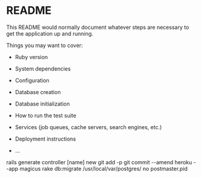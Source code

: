 # README

This README would normally document whatever steps are necessary to get the
application up and running.

Things you may want to cover:

* Ruby version

* System dependencies

* Configuration

* Database creation

* Database initialization

* How to run the test suite

* Services (job queues, cache servers, search engines, etc.)

* Deployment instructions

* ...


rails generate controller [name] new
git add -p
git commit --amend
heroku --app magicus rake db:migrate
/usr/local/var/postgres/ no postmaster.pid
